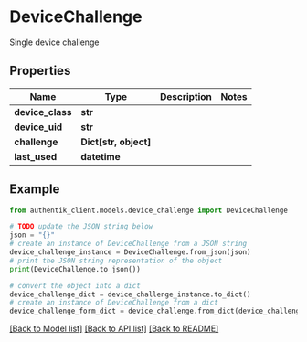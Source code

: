 # DeviceChallenge

Single device challenge

## Properties

Name | Type | Description | Notes
------------ | ------------- | ------------- | -------------
**device_class** | **str** |  | 
**device_uid** | **str** |  | 
**challenge** | **Dict[str, object]** |  | 
**last_used** | **datetime** |  | 

## Example

```python
from authentik_client.models.device_challenge import DeviceChallenge

# TODO update the JSON string below
json = "{}"
# create an instance of DeviceChallenge from a JSON string
device_challenge_instance = DeviceChallenge.from_json(json)
# print the JSON string representation of the object
print(DeviceChallenge.to_json())

# convert the object into a dict
device_challenge_dict = device_challenge_instance.to_dict()
# create an instance of DeviceChallenge from a dict
device_challenge_form_dict = device_challenge.from_dict(device_challenge_dict)
```
[[Back to Model list]](../README.md#documentation-for-models) [[Back to API list]](../README.md#documentation-for-api-endpoints) [[Back to README]](../README.md)


